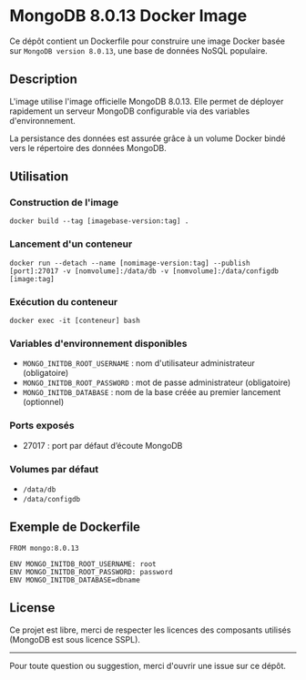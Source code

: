 # MongoDB 8.0.13 Docker Image

Ce dépôt contient un Dockerfile pour construire une image Docker basée sur `MongoDB version 8.0.13`, une base de données NoSQL populaire.

## Description

L'image utilise l'image officielle MongoDB 8.0.13. Elle permet de déployer rapidement un serveur MongoDB configurable via des variables d'environnement.

La persistance des données est assurée grâce à un volume Docker bindé vers le répertoire des données MongoDB.

## Utilisation

### Construction de l'image

```
docker build --tag [imagebase-version:tag] . 
```

### Lancement d'un conteneur

```
docker run --detach --name [nomimage-version:tag] --publish [port]:27017 -v [nomvolume]:/data/db -v [nomvolume]:/data/configdb [image:tag]
```

### Exécution du conteneur

```
docker exec -it [conteneur] bash
```

### Variables d'environnement disponibles

- `MONGO_INITDB_ROOT_USERNAME` : nom d'utilisateur administrateur (obligatoire)
- `MONGO_INITDB_ROOT_PASSWORD` : mot de passe administrateur (obligatoire)
- `MONGO_INITDB_DATABASE` : nom de la base créée au premier lancement (optionnel)

### Ports exposés

- 27017 : port par défaut d’écoute MongoDB

### Volumes par défaut

- `/data/db`
- `/data/configdb`

## Exemple de Dockerfile

```
FROM mongo:8.0.13

ENV MONGO_INITDB_ROOT_USERNAME: root
ENV MONGO_INITDB_ROOT_PASSWORD: password
ENV MONGO_INITDB_DATABASE=dbname
```

## License

Ce projet est libre, merci de respecter les licences des composants utilisés (MongoDB est sous licence SSPL).

---

Pour toute question ou suggestion, merci d'ouvrir une issue sur ce dépôt.